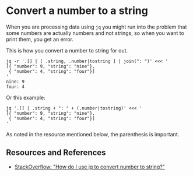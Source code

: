 # Convert a number to a string

When you are processing data using `jq` you might run into the problem that some numbers are actually numbers and not strings, so when you want to print them, you get an error.

This is how you convert a number to string for out.

```shell
jq -r '.[] | [ .string, .number|tostring ] | join(": ")' <<< '
[{ "number": 9, "string": "nine"},
 { "number": 4, "string": "four"}]
'
nine: 9
four: 4
```

Or this example:

```shell
jq '.[] | .string + ": " + (.number|tostring)' <<< '
[{ "number": 9, "string": "nine"},
 { "number": 4, "string": "four"}]
'
```

As noted in the resource mentioned below, the parenthesis is important.

## Resources and References

- [StackOverflow: "How do I use jq to convert number to string?"](https://stackoverflow.com/questions/35365769/how-do-i-use-jq-to-convert-number-to-string)
